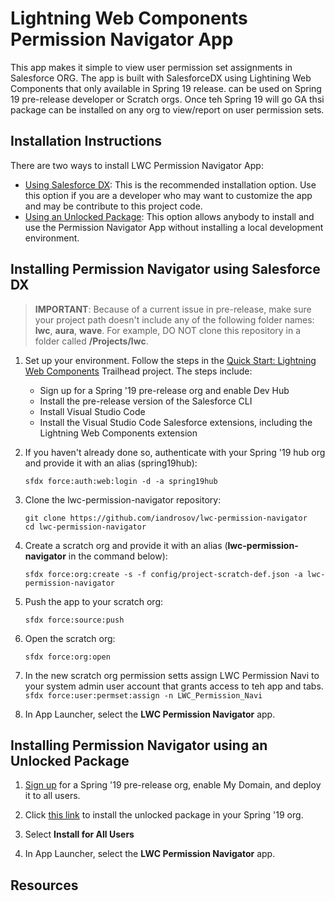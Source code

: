# Lightning Web Components Permission Navigator App 

This app makes it simple to view user permission set assignments in Salesforce ORG. The app is built with SalesforceDX using Lightining Web Components that only available in Spring 19 release. can be used on Spring 19 pre-release developer or Scratch orgs. Once teh Spring 19 will go GA thsi package can be installed on any org to view/report on user permission sets.

## Installation Instructions

There are two ways to install LWC Permission Navigator App:

-   [Using Salesforce DX](#installing-permission-navigator-using-salesforce-dx): This is the recommended installation option. Use this option if you are a developer who may want to customize the app and may be contribute to this project code.
-   [Using an Unlocked Package](#installing-permission-navigator-using-an-unlocked-package): This option allows anybody to install and use the Permission Navigator App without installing a local development environment.

## Installing Permission Navigator using Salesforce DX

> **IMPORTANT**: Because of a current issue in pre-release, make sure your project path doesn't include any of the following folder names: **lwc**, **aura**, **wave**. For example, DO NOT clone this repository in a folder called **/Projects/lwc**.

1. Set up your environment. Follow the steps in the [Quick Start: Lightning Web Components](https://trailhead.salesforce.com/content/learn/projects/quick-start-lightning-web-components/) Trailhead project. The steps include:

    - Sign up for a Spring '19 pre-release org and enable Dev Hub
    - Install the pre-release version of the Salesforce CLI
    - Install Visual Studio Code
    - Install the Visual Studio Code Salesforce extensions, including the Lightning Web Components extension

1. If you haven't already done so, authenticate with your Spring '19 hub org and provide it with an alias (spring19hub):

    ```
    sfdx force:auth:web:login -d -a spring19hub
    ```

1. Clone the lwc-permission-navigator repository:

    ```
    git clone https://github.com/iandrosov/lwc-permission-navigator
    cd lwc-permission-navigator
    ```

1. Create a scratch org and provide it with an alias (**lwc-permission-navigator** in the command below):

    ```
    sfdx force:org:create -s -f config/project-scratch-def.json -a lwc-permission-navigator
    ```

1. Push the app to your scratch org:

    ```
    sfdx force:source:push
    ```

1. Open the scratch org:

    ```
    sfdx force:org:open
    ```
1. In the new scratch org permission setts assign LWC Permission Navi to your system admin user account that grants access to teh app and tabs.
`sfdx force:user:permset:assign -n LWC_Permission_Navi`


1. In App Launcher, select the **LWC Permission Navigator** app.


## Installing Permission Navigator using an Unlocked Package

1. [Sign up](https://www.salesforce.com/form/signup/prerelease-spring19/) for a Spring '19 pre-release org, enable My Domain, and deploy it to all users.

1. Click [this link](https://login.salesforce.com/packaging/installPackage.apexp?p0=04tB0000000AKbpIAG) to install the  unlocked package in your Spring '19 org.

1. Select **Install for All Users**

1. In App Launcher, select the **LWC Permission Navigator** app.

## Resources






